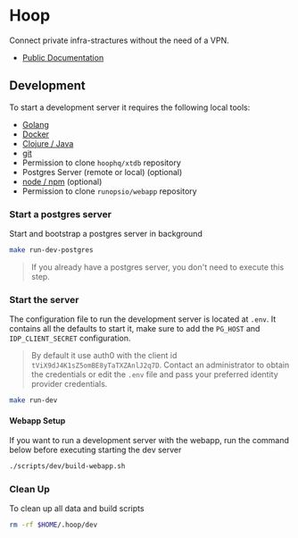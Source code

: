 # Hoop

Connect private infra-stractures without the need of a VPN.

- [Public Documentation](https://hoop.dev/docs)

## Development

To start a development server it requires the following local tools:

- [Golang](https://go.dev/doc/install)
- [Docker](https://docs.docker.com/engine/install/)
- [Clojure / Java](https://clojure.org/guides/install_clojure)
- [git](https://git-scm.com/book/en/v2/Getting-Started-Installing-Git)
- Permission to clone `hoophq/xtdb` repository
- Postgres Server (remote or local) (optional)
- [node / npm](https://nodejs.org/en/download) (optional)
 - Permission to clone `runopsio/webapp` repository

### Start a postgres server

Start and bootstrap a postgres server in background

```sh
make run-dev-postgres
```

> If you already have a postgres server, you don't need to execute this step.

### Start the server

The configuration file to run the development server is located at `.env`. It contains all the defaults to start it, make sure to add the `PG_HOST` and `IDP_CLIENT_SECRET` configuration.

> By default it use auth0 with the client id `tViX9dJ4K1sZ5omBE8yTaTXZAnlJ2q7D`. Contact an administrator to obtain the credentials or edit the `.env` file and pass your preferred identity provider credentials.

```sh
make run-dev
```

#### Webapp Setup

If you want to run a development server with the webapp, run the command below before executing starting the dev server

```sh
./scripts/dev/build-webapp.sh
```

### Clean Up

To clean up all data and build scripts

```sh
rm -rf $HOME/.hoop/dev
```
